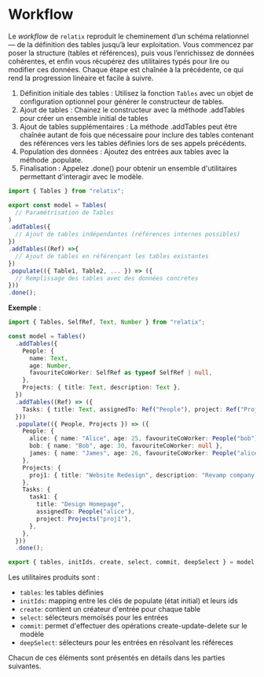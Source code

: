 # Workflow

Le _workflow_ de `relatix` reproduit le cheminement d’un schéma relationnel — de la définition des tables jusqu’à leur exploitation. Vous commencez par poser la structure (tables et références), puis vous l’enrichissez de données cohérentes, et enfin vous récupérez des utilitaires typés pour lire ou modifier ces données. Chaque étape est chaînée à la précédente, ce qui rend la progression linéaire et facile à suivre.

1. Définition initiale des tables : Utilisez la fonction `Tables` avec un objet de configuration optionnel pour générer le constructeur de tables.
2. Ajout de tables : Chainez le constructeur avec la méthode .addTables pour créer un ensemble initial de tables
3. Ajout de tables supplémentaires : La méthode .addTables peut être chaînée autant de fois que nécessaire pour inclure des tables contenant des références vers les tables définies lors de ses appels précédents.
4. Population des données : Ajoutez des entrées aux tables avec la méthode .populate.
5. Finalisation : Appelez .done() pour obtenir un ensemble d'utilitaires permettant d'interagir avec le modèle.

```javascript
import { Tables } from "relatix";

export const model = Tables(
  // Paramétrisation de Tables
)
.addTables({
  // Ajout de tables indépendantes (références internes possibles)
})
.addTables((Ref) =>{
  // Ajout de tables en référençant les tables existantes
})
.populate(({ Table1, Table2, ... }) => ({
  // Remplissage des tables avec des données concrètes
}))
.done();
```

**Exemple** :

```typescript
import { Tables, SelfRef, Text, Number } from "relatix";

const model = Tables()
  .addTables({
    People: {
      name: Text,
      age: Number,
      favouriteCoWorker: SelfRef as typeof SelfRef | null,
    },
    Projects: { title: Text, description: Text },
  })
  .addTables((Ref) => ({
    Tasks: { title: Text, assignedTo: Ref("People"), project: Ref("Projects") },
  }))
  .populate(({ People, Projects }) => ({
    People: {
      alice: { name: "Alice", age: 25, favouriteCoWorker: People("bob") },
      bob: { name: "Bob", age: 30, favouriteCoWorker: null },
      james: { name: "James", age: 26, favouriteCoWorker: People("alice") },
    },
    Projects: {
      proj1: { title: "Website Redesign", description: "Revamp company site" },
    },
    Tasks: {
      task1: {
        title: "Design Homepage",
        assignedTo: People("alice"),
        project: Projects("proj1"),
      },
    },
  }))
  .done();

export { tables, initIds, create, select, commit, deepSelect } = model;
```

Les utilitaires produits sont :

- `tables`: les tables définies
- `initIds`: mapping entre les clés de populate (état initial) et leurs ids
- `create`: contient un créateur d'entrée pour chaque table
- `select`: sélecteurs memoïsés pour les entrées
- `commit`: permet d'effectuer des opérations create-update-delete sur le modèle
- `deepSelect`: sélecteurs pour les entrées en résolvant les référeces

Chacun de ces éléments sont présentés en détails dans les parties suivantes.
